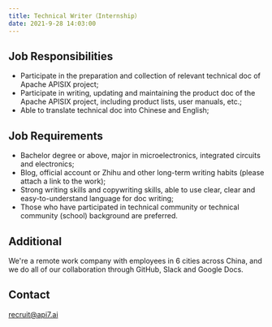 ```yaml
---
title: Technical Writer（Internship）
date: 2021-9-28 14:03:00
---
```


## Job Responsibilities

- Participate in the preparation and collection of relevant technical doc of Apache APISIX project;
- Participate in writing, updating and maintaining the product doc of the Apache APISIX project, including product lists, user manuals, etc.;
- Able to translate technical doc into Chinese and English;

## Job Requirements

- Bachelor degree or above, major in microelectronics, integrated circuits and electronics;
- Blog, official account or Zhihu and other long-term writing habits (please attach a link to the work);
- Strong writing skills and copywriting skills, able to use clear, clear and easy-to-understand language for doc writing;
- Those who have participated in technical community or technical community (school) background are preferred.

## Additional

We're a remote work company with employees in 6 cities across China, and we do all of our collaboration through GitHub, Slack and Google Docs.

## Contact

[recruit@api7.ai](mailto:recruit@api7.ai)
